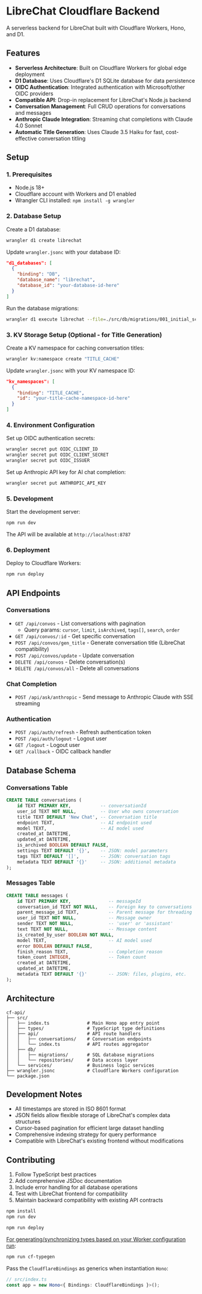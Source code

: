 # LibreChat Cloudflare Backend

A serverless backend for LibreChat built with Cloudflare Workers, Hono, and D1.

## Features

- **Serverless Architecture**: Built on Cloudflare Workers for global edge deployment
- **D1 Database**: Uses Cloudflare's D1 SQLite database for data persistence
- **OIDC Authentication**: Integrated authentication with Microsoft/other OIDC providers
- **Compatible API**: Drop-in replacement for LibreChat's Node.js backend
- **Conversation Management**: Full CRUD operations for conversations and messages
- **Anthropic Claude Integration**: Streaming chat completions with Claude 4.0 Sonnet
- **Automatic Title Generation**: Uses Claude 3.5 Haiku for fast, cost-effective conversation titling

## Setup

### 1. Prerequisites

- Node.js 18+
- Cloudflare account with Workers and D1 enabled
- Wrangler CLI installed: `npm install -g wrangler`

### 2. Database Setup

Create a D1 database:

```bash
wrangler d1 create librechat
```

Update `wrangler.jsonc` with your database ID:

```json
"d1_databases": [
  {
    "binding": "DB",
    "database_name": "librechat",
    "database_id": "your-database-id-here"
  }
]
```

Run the database migrations:

```bash
wrangler d1 execute librechat --file=./src/db/migrations/001_initial_schema.sql
```

### 3. KV Storage Setup (Optional - for Title Generation)

Create a KV namespace for caching conversation titles:

```bash
wrangler kv:namespace create "TITLE_CACHE"
```

Update `wrangler.jsonc` with your KV namespace ID:

```json
"kv_namespaces": [
  {
    "binding": "TITLE_CACHE",
    "id": "your-title-cache-namespace-id-here"
  }
]
```

### 4. Environment Configuration

Set up OIDC authentication secrets:

```bash
wrangler secret put OIDC_CLIENT_ID
wrangler secret put OIDC_CLIENT_SECRET
wrangler secret put OIDC_ISSUER
```

Set up Anthropic API key for AI chat completion:

```bash
wrangler secret put ANTHROPIC_API_KEY
```

### 5. Development

Start the development server:

```bash
npm run dev
```

The API will be available at `http://localhost:8787`

### 6. Deployment

Deploy to Cloudflare Workers:

```bash
npm run deploy
```

## API Endpoints

### Conversations

- `GET /api/convos` - List conversations with pagination
  - Query params: `cursor`, `limit`, `isArchived`, `tags[]`, `search`, `order`
- `GET /api/convos/:id` - Get specific conversation
- `POST /api/convos/gen_title` - Generate conversation title (LibreChat compatibility)
- `POST /api/convos/update` - Update conversation
- `DELETE /api/convos` - Delete conversation(s)
- `DELETE /api/convos/all` - Delete all conversations

### Chat Completion

- `POST /api/ask/anthropic` - Send message to Anthropic Claude with SSE streaming

### Authentication

- `POST /api/auth/refresh` - Refresh authentication token
- `POST /api/auth/logout` - Logout user
- `GET /logout` - Logout user
- `GET /callback` - OIDC callback handler

## Database Schema

### Conversations Table

```sql
CREATE TABLE conversations (
    id TEXT PRIMARY KEY,           -- conversationId
    user_id TEXT NOT NULL,         -- User who owns conversation
    title TEXT DEFAULT 'New Chat', -- Conversation title
    endpoint TEXT,                 -- AI endpoint used
    model TEXT,                    -- AI model used
    created_at DATETIME,
    updated_at DATETIME,
    is_archived BOOLEAN DEFAULT FALSE,
    settings TEXT DEFAULT '{}',    -- JSON: model parameters
    tags TEXT DEFAULT '[]',        -- JSON: conversation tags
    metadata TEXT DEFAULT '{}'     -- JSON: additional metadata
);
```

### Messages Table

```sql
CREATE TABLE messages (
    id TEXT PRIMARY KEY,              -- messageId
    conversation_id TEXT NOT NULL,    -- Foreign key to conversations
    parent_message_id TEXT,           -- Parent message for threading
    user_id TEXT NOT NULL,            -- Message owner
    sender TEXT NOT NULL,             -- 'user' or 'assistant'
    text TEXT NOT NULL,               -- Message content
    is_created_by_user BOOLEAN NOT NULL,
    model TEXT,                       -- AI model used
    error BOOLEAN DEFAULT FALSE,
    finish_reason TEXT,               -- Completion reason
    token_count INTEGER,              -- Token count
    created_at DATETIME,
    updated_at DATETIME,
    metadata TEXT DEFAULT '{}'        -- JSON: files, plugins, etc.
);
```

## Architecture

```
cf-api/
├── src/
│   ├── index.ts              # Main Hono app entry point
│   ├── types/                # TypeScript type definitions
│   ├── api/                  # API route handlers
│   │   ├── conversations/    # Conversation endpoints
│   │   └── index.ts          # API routes aggregator
│   ├── db/
│   │   ├── migrations/       # SQL database migrations
│   │   └── repositories/     # Data access layer
│   └── services/             # Business logic services
├── wrangler.jsonc            # Cloudflare Workers configuration
└── package.json
```

## Development Notes

- All timestamps are stored in ISO 8601 format
- JSON fields allow flexible storage of LibreChat's complex data structures
- Cursor-based pagination for efficient large dataset handling
- Comprehensive indexing strategy for query performance
- Compatible with LibreChat's existing frontend without modifications

## Contributing

1. Follow TypeScript best practices
2. Add comprehensive JSDoc documentation
3. Include error handling for all database operations
4. Test with LibreChat frontend for compatibility
5. Maintain backward compatibility with existing API contracts

```txt
npm install
npm run dev
```

```txt
npm run deploy
```

[For generating/synchronizing types based on your Worker configuration run](https://developers.cloudflare.com/workers/wrangler/commands/#types):

```txt
npm run cf-typegen
```

Pass the `CloudflareBindings` as generics when instantiation `Hono`:

```ts
// src/index.ts
const app = new Hono<{ Bindings: CloudflareBindings }>();
```
